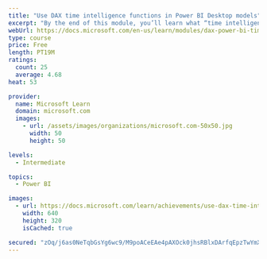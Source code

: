 ```yaml
---
title: "Use DAX time intelligence functions in Power BI Desktop models"
excerpt: "By the end of this module, you’ll learn what “time intelligence” means, and how to add time intelligence DAX calculations to your model. These will include year-to-date (YTD), year-over-year (YoY) growth, and others."
webUrl: https://docs.microsoft.com/en-us/learn/modules/dax-power-bi-time-intelligence/
type: course
price: Free
length: PT19M
ratings:
  count: 25
  average: 4.68
heat: 53

provider:
  name: Microsoft Learn
  domain: microsoft.com
  images:
    - url: /assets/images/organizations/microsoft.com-50x50.jpg
      width: 50
      height: 50

levels:
  - Intermediate

topics:
  - Power BI

images:
  - url: https://docs.microsoft.com/learn/achievements/use-dax-time-intelligence-functions-power-bi-desktop-social.png
    width: 640
    height: 320
    isCached: true

secured: "zOq/j6as0NeTqbGsYg6wc9/M9poACeEAe4pAXOck0jhsRBlxDArfqEpzTwYmXiu0FKjC5CXWuBNo5z+shqXdR/c6BaXMgZ3OCYXs0mu+QELIvP1LwprAZbgc0ptiPQT4fRmNvK9O4rWKWZZ0rFGb9IPTiMwyhN/1g5s8cwlflIIITm0lBKwNlRtKL7vuF3kOsSHekHMmrnHM568XGV7NxITHzszOi/HS2SdRZDwLsMpz/oTTUwrNTefFWVpYiGQ75ysPxRCJ4tzHBVBmtkQd08ZHD3aipNe4KbeM6u8r5PDD606HMlWbYHYdi7F4XyWK+yPnaQY9eXZmk45G188rPqFr/T5eKArggm9a3umqqoVQDcHnth8jeP8KxT4Jvyg4zd1nOXsAQKHVSAaRYrnd1Q==;EXwD9V0KzyXinJHEAKYtHA=="
---
```


